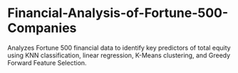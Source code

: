 # Financial-Analysis-of-Fortune-500-Companies
 Analyzes Fortune 500 financial data to identify key predictors of total equity using KNN classification, linear regression, K-Means clustering, and Greedy Forward Feature Selection.
